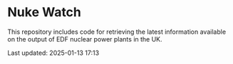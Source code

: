# Nuke Watch

This repository includes code for retrieving the latest information available on the output of EDF nuclear power plants in the UK.

Last updated: 2025-01-13 17:13